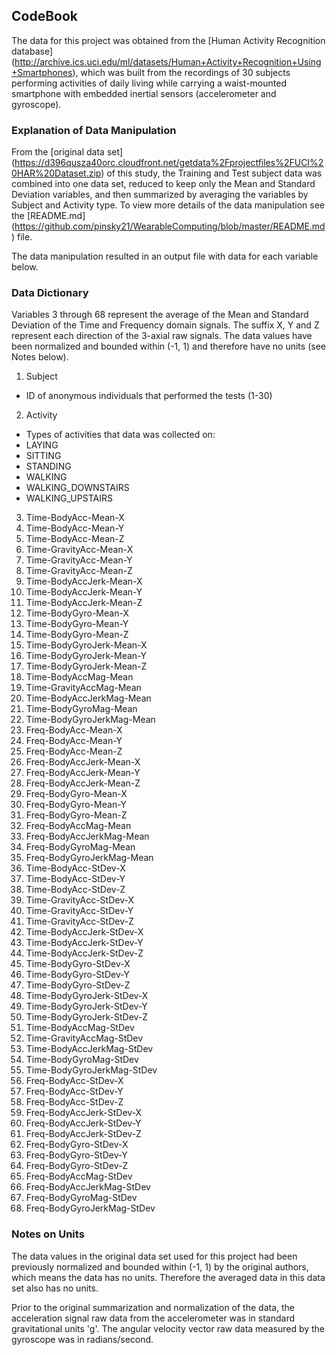 
## CodeBook

The data for this project was obtained from the [Human Activity Recognition database] (http://archive.ics.uci.edu/ml/datasets/Human+Activity+Recognition+Using+Smartphones), which was built from the recordings of 30 subjects performing activities of daily living while carrying a waist-mounted smartphone with embedded inertial sensors (accelerometer and gyroscope).

### Explanation of Data Manipulation

From the [original data set] (https://d396qusza40orc.cloudfront.net/getdata%2Fprojectfiles%2FUCI%20HAR%20Dataset.zip) of this study, the Training and Test subject data was combined into one data set, reduced to keep only the Mean and Standard Deviation variables, and then summarized by averaging the variables by Subject and Activity type. To view more details of the data manipulation see the [README.md] (https://github.com/pinsky21/WearableComputing/blob/master/README.md) file.

The data manipulation resulted in an output file with data for each variable below.

### Data Dictionary

Variables 3 through 68 represent the average of the Mean and Standard Deviation of the Time and Frequency domain signals. The suffix X, Y and Z represent each direction of the 3-axial raw signals. The data values have been normalized and bounded within (-1, 1) and therefore have no units (see Notes below). 

1. Subject
  - ID of anonymous individuals that performed the tests (1-30)
2. Activity
  - Types of activities that data was collected on:
  - LAYING
  - SITTING
  - STANDING
  - WALKING
  - WALKING_DOWNSTAIRS
  - WALKING_UPSTAIRS
3. Time-BodyAcc-Mean-X
4. Time-BodyAcc-Mean-Y
5. Time-BodyAcc-Mean-Z
6. Time-GravityAcc-Mean-X
7. Time-GravityAcc-Mean-Y
8. Time-GravityAcc-Mean-Z
9. Time-BodyAccJerk-Mean-X
10. Time-BodyAccJerk-Mean-Y
11. Time-BodyAccJerk-Mean-Z
12. Time-BodyGyro-Mean-X
13. Time-BodyGyro-Mean-Y
14. Time-BodyGyro-Mean-Z
15. Time-BodyGyroJerk-Mean-X
16. Time-BodyGyroJerk-Mean-Y
17. Time-BodyGyroJerk-Mean-Z
18. Time-BodyAccMag-Mean
19. Time-GravityAccMag-Mean
20. Time-BodyAccJerkMag-Mean
21. Time-BodyGyroMag-Mean
22. Time-BodyGyroJerkMag-Mean
23. Freq-BodyAcc-Mean-X
24. Freq-BodyAcc-Mean-Y
25. Freq-BodyAcc-Mean-Z
26. Freq-BodyAccJerk-Mean-X
27. Freq-BodyAccJerk-Mean-Y
28. Freq-BodyAccJerk-Mean-Z
29. Freq-BodyGyro-Mean-X
30. Freq-BodyGyro-Mean-Y
31. Freq-BodyGyro-Mean-Z
32. Freq-BodyAccMag-Mean
33. Freq-BodyAccJerkMag-Mean
34. Freq-BodyGyroMag-Mean
35. Freq-BodyGyroJerkMag-Mean
36. Time-BodyAcc-StDev-X
37. Time-BodyAcc-StDev-Y
38. Time-BodyAcc-StDev-Z
39. Time-GravityAcc-StDev-X
40. Time-GravityAcc-StDev-Y
41. Time-GravityAcc-StDev-Z
42. Time-BodyAccJerk-StDev-X
43. Time-BodyAccJerk-StDev-Y
44. Time-BodyAccJerk-StDev-Z
45. Time-BodyGyro-StDev-X
46. Time-BodyGyro-StDev-Y
47. Time-BodyGyro-StDev-Z
48. Time-BodyGyroJerk-StDev-X
49. Time-BodyGyroJerk-StDev-Y
50. Time-BodyGyroJerk-StDev-Z
51. Time-BodyAccMag-StDev
52. Time-GravityAccMag-StDev
53. Time-BodyAccJerkMag-StDev
54. Time-BodyGyroMag-StDev
55. Time-BodyGyroJerkMag-StDev
56. Freq-BodyAcc-StDev-X
57. Freq-BodyAcc-StDev-Y
58. Freq-BodyAcc-StDev-Z
59. Freq-BodyAccJerk-StDev-X
60. Freq-BodyAccJerk-StDev-Y
61. Freq-BodyAccJerk-StDev-Z
62. Freq-BodyGyro-StDev-X
63. Freq-BodyGyro-StDev-Y
64. Freq-BodyGyro-StDev-Z
65. Freq-BodyAccMag-StDev
66. Freq-BodyAccJerkMag-StDev
67. Freq-BodyGyroMag-StDev
68. Freq-BodyGyroJerkMag-StDev

### Notes on Units

The data values in the original data set used for this project had been previously normalized and bounded within (-1, 1) by the original authors, which means the data has no units. Therefore the averaged data in this data set also has no units.

Prior to the original summarization and normalization of the data, the acceleration signal raw data from the accelerometer was in standard gravitational units 'g'. The angular velocity vector raw data measured by the gyroscope was in radians/second.


